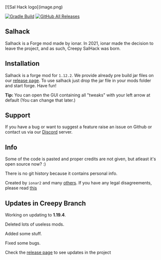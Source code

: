 [![Sal Hack logo[(image.png)

[![Gradle Build](https://github.com/CreepyOrb924/creepy-salhack/workflows/Gradle%20Build/badge.svg?branch=master)](https://github.com/ionar2/salhack/actions)
[![GitHub All Releases](https://img.shields.io/github/downloads/CreepyOrb924/creepy-salhack/total.svg)](https://github.com/CreepyOrb924/creepy-salhack/releases)

## Salhack
Salhack is a Forge mod made by ionar. In 2021, ionar made the decision to leave the project, and as such, Creepy SalHack was born. 

 
## Installation

Salhack is a forge mod for `1.12.2`. We provide already pre build jar files on our [release page](https://github.com/CreepyOrb924/creepy-salhack/releases). To use salhack just drop the jar file in your mods folder and start forge. Have fun!

**Tip:** You can open the GUI containing all "tweaks" with your left arrow at default (You can change that later.)

## Support

If you have a bug or want to suggest a feature raise an issue on Github or contact us via our [Discord](https://discord.gg/B8Tx5HYYBm) server.

## Info

Some of the code is pasted and proper credits are not given, but atleast it's open source now? :)

There is no git history because it contains personal info.

Created by `ionar2` and many [others](https://github.com/ionar2/salhack/graphs/contributors). If you have any legal disagreements, please read [this](https://help.github.com/en/github/site-policy/guide-to-submitting-a-dmca-takedown-notice)

## Updates in Creepy Branch

Working on updating to **1.19.4**. 

Deleted lots of useless mods.

Added some stuff.

Fixed some bugs.

Check the [release page](https://github.com/CreepyOrb924/creepy-salhack/releases) to see updates in the project
